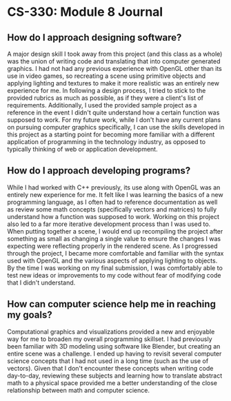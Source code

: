 # CS-330: Module 8 Journal

## How do I approach designing software?
A major design skill I took away from this project (and this class as a whole) was the union of writing code and translating that into computer generated graphics. I had not had any previous experience with OpenGL other than its use in video games, so recreating a scene using primitive objects and applying lighting and textures to make it more realistic was an entirely new experience for me. In following a design process, I tried to stick to the provided rubrics as much as possible, as if they were a client's list of requirements. Additionally, I used the provided sample project as a reference in the event I didn't quite understand how a certain function was supposed to work. For my future work, while I don't have any current plans on pursuing computer graphics specifically, I can use the skills developed in this project as a starting point for becoming more familiar with a different application of programming in the technology industry, as opposed to typically thinking of web or application development.

## How do I approach developing programs?
While I had worked with C++ previously, its use along with OpenGL was an entirely new experience for me. It felt like I was learning the basics of a new programming language, as I often had to reference documentation as well as review some math concepts (specifically vectors and matrices) to fully understand how a function was supposed to work. Working on this project also led to a far more iterative development process than I was used to. When putting together a scene, I would end up recompiling the project after something as small as changing a single value to ensure the changes I was expecting were reflecting properly in the rendered scene. As I progressed through the project, I became more comfortable and familiar with the syntax used with OpenGL and the various aspects of applying lighting to objects. By the time I was working on my final submission, I was comfortably able to test new ideas or improvements to my code without fear of modifying code that I didn't understand.

## How can computer science help me in reaching my goals?
Computational graphics and visualizations provided a new and enjoyable way for me to broaden my overall programming skillset. I had previously been familiar with 3D modeling using software like Blender, but creating an entire scene was a challenge. I ended up having to revisit several computer science concepts that I had not used in a long time (such as the use of vectors). Given that I don't encounter these concepts when writing code day-to-day, reviewing these subjects and learning how to translate abstract math to a physical space provided me a better understanding of the close relationship between math and computer science.
